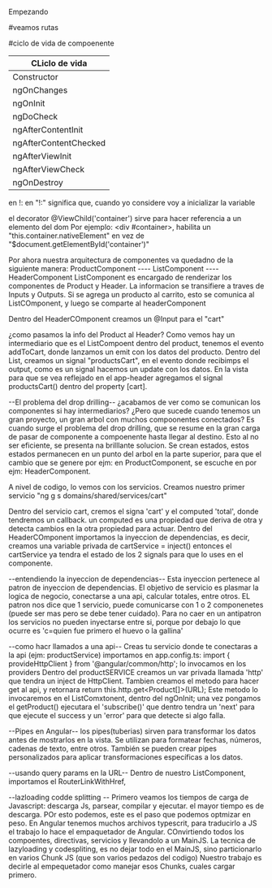 Empezando

#veamos rutas

#ciclo de vida de compoenente

| CLiclo de vida  | 
| ------------- | 
| Constructor  |
| ngOnChanges  | 
| ngOnInit | 
| ngDoCheck | By
| ngAfterContentInit | 
| ngAfterContentChecked | 
| ngAfterViewInit | 
| ngAfterViewCheck | 
| ngOnDestroy| 

en <variable> !: <tipo>  en "!:" significa que, cuando yo considere voy a inicializar la variable

el decorator @ViewChild('container') sirve para hacer referencia a un elemento del dom
Por ejemplo: <div #container>, habilita un "this.container.nativeElement" en vez de "$document.getElementById('container')" 

Por ahora nuestra arquitectura de componentes va quedadno de la siguiente manera:
ProductComponent ---- ListComponent ---- HeaderComponent
ListComponent es encargado de renderizar los componentes de Product y Header.
La informacion se transifiere a traves de Inputs y Outputs.
Si se agrega un producto al carrito, esto se comunica al ListCOmponent, y luego se comparte al headerComponent

Dentro del HeaderCOmponent creamos un @Input para el "cart" 

¿como pasamos la info del Product al Header?
Como vemos hay un intermediario que es el ListCompoent
dentro del product, tenemos el evento addToCart, donde lanzamos un emit con los datos del producto.
Dentro del List, creamos un signal "productsCart",  en el evento donde recibimps el output, como es un signal hacemos un update con los datos.
En la vista para que se vea reflejado
en el app-header agregamos el signal productsCart() dentro del property [cart].

--El problema del drop drilling--
¿acabamos de ver como se comunican los componentes si hay intermediarios?
¿Pero que sucede cuando tenemos un gran proyecto, un gran arbol con muchos compoonentes conectados?
Es cuando surge el problema del drop drilling, que se resume en la gran carga de pasar de componente a compoenente hasta llegar al destino.
Esto al no ser eficiente, se presenta na brilllante solucion.
Se crean estados, estos estados permanecen en un punto del arbol en la parte superior, para que el cambio que se genere por ejm: en ProductComponent, se escuche en por ejm: HeaderComponent.

A nivel de codigo, lo vemos con los servicios. Creamos nuestro primer servicio "ng g s domains/shared/services/cart"

Dentro del servicio cart, cremos el signa 'cart' y el computed 'total', donde tendremos un callback.
un computed es una propiedad que deriva de otra y detecta cambios en la otra propiedad para actuar.
Dentro del HeaderCOmponent importamos la inyeccion de dependencias, es decir, creamos una variable privada de cartService = inject(<nombreDelServicio>)
entonces el cartService ya tendra el estado de los 2 signals para que lo uses en el componente.

--entendiendo la inyeccion de dependencias--
Esta inyeccion pertenece al patron de inyeccion de dependencias.
El objetivo de servicio es plasmar la logica de negocio, conectarse a una api, calcular totales, entre otros.
EL patron nos dice que 1 servicio, puede comunicarse con 1 o 2 componenetes (puede ser mas pero se debe tener cuidado).
Para no caer en  un antipatron los servicios no pueden inyectarse entre si, porque por debajo lo que ocurre es 'c=quien fue primero el huevo o la gallina'

--como hacr llamados a una api--
Creas tu servicio donde te conectaras a la api (ejm: productService)
importamos en app.config.ts: import { provideHttpClient } from '@angular/common/http';
lo  invocamos en los providers
Dentro del productSERVICE creamos un var privada llamada 'http' que tendra un inject de HttpClient. Tambien creamos el metodo para hacer get al api, y retornara return this.http.get<Product[]>(URL);
Este metodo lo invocaremos en el ListComxtonent, dentro del ngOnInit; una vez pongamos el getProduct() ejecutara el 'subscribe()' que dentro tendra un 'next' para que ejecute el success y un 'error' para que detecte si algo falla.

--Pipes en Angular--
los pipes(tuberias) sirven para transformar los datos antes de mostrarlos en la vista. Se utilizan para formatear fechas, números, cadenas de texto, entre otros. También se pueden crear pipes personalizados para aplicar transformaciones específicas a los datos.

--usando query params en la URL--
Dentro de nuestro ListComponent, importamos el RouterLinkWithHref, 

--lazloading  codde splitting --
Primero veamos los tiempos de carga de Javascript: descarga Js, parsear, compilar y ejecutar.
el mayor tiempo es de descarga. POr esto podemos, este es el paso que podemos optmizar en peso.
En Angular tenemos muchos archivos typescrit, para traducirlo a JS el trabajo lo hace el empaquetador de Angular. COnvirtiendo todos los compoentes, directivas, servicios y  llevandolo a un MainJS.
La tecnica de lazyloading y codespliting, es no dejar todo en el MainJS, sino particionarlo en varios Chunk JS (que son varios pedazos del codigo)
Nuestro trabajo es decirle al empequetador como manejar esos Chunks, cuales cargar primero.
